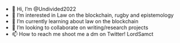 - 👋 Hi, I’m @Undivided2022
- 👀 I’m interested in Law on the blockchain, rugby and epistemology
- 🌱 I’m currently learning about law on the blockchain
- 💞️ I’m looking to collaborate on writing/research projects
- 📫 How to reach me shoot me a dm on Twitter! LordSamct

<!---
Undivided2022/Undivided2022 is a ✨ special ✨ repository because its `README.md` (this file) appears on your GitHub profile.
You can click the Preview link to take a look at your changes.
--->
